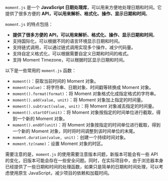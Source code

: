 `moment.js` 是一个 **JavaScript 日期处理库**，可以用来方便地处理日期和时间。它提供了很多方便的 **API，可以用来解析、格式化、操作、显示日期和时间**。

`moment.js` 的特点包括：

- **提供了很多方便的 API，可以用来解析、格式化、操作、显示日期和时间**。
- 支持国际化，可以根据不同的语言环境显示日期和时间。
- 支持链式调用，可以通过链式调用实现多个操作，减少代码量。
- 支持自定义格式化，可以根据需要自定义日期和时间的格式。
- 支持 Moment Timezone，可以根据时区显示日期和时间。

以下是一些常用的 `moment.js` 函数：

- `moment()`：获取当前时间的 Moment 对象。
- `moment(value)`：将字符串、日期对象、时间戳等转换成 Moment 对象。
- `moment().format(format)`：将 Moment 对象格式化成指定格式的字符串。
- `moment().add(value, unit)`：将 Moment 对象加上指定的时间量。
- `moment().subtract(value, unit)`：将 Moment 对象减去指定的时间量。
- `moment().startOf(unit)`：将 Moment 对象按指定的时间单位进行截取，得到一个新的 Moment 对象。
- `moment().endOf(unit)`：将 Moment 对象按指定的时间单位进行截取，得到一个新的 Moment 对象，同时将时间调整到该时间单位的末尾。
- `moment.duration(value, unit)`：创建一个持续时间对象。
- `moment.tz(name)`：设置 Moment 对象的时区。

需要注意的是，`moment.js` 的使用需要注意版本问题，新版本可能会有一些 API 的变化，旧版本可能会存在一些安全问题。同时，在实际项目中，由于浏览器本身已经提供了一些日期和时间的处理函数，如果只是简单的日期和时间处理，可以考虑使用原生 JavaScript，减少项目的依赖和加载时间。